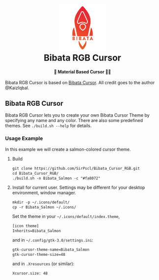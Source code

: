 
<h1 align="center">
  <img src="./image/Bibata.png" width="150">
  <br>
  Bibata RGB Cursor
</h1>

<h4 align="center">🚀 Material Based Cursor 🏳️‍🌈</h4>

<p align="center">

Bibata RGB Cursor is based on [Bibata
Cursor](https://github.com/KaizIqbal/Bibata_Cursor/blob/master/README.md). All
credit goes to the author @KaizIqbal.

## Bibata RGB Cursor

Bibata RGB Cursor lets you to create your own Bibata Cursor Theme by specifying
any name and any color. There are also some predefined themes. See `./build.sh
--help` for details.

### Usage Example

In this example we will create a salmon-colored cursor theme.

1. Build
   ```shell
   git clone https://github.com/SirPscl/Bibata_Cursor_RGB.git
   cd Bibata_Cursor_RGB/
   ./build.sh -n Bibata_Salmon -c "#fa8072"
   ```

2. Install for current user. Settings may be different for your desktop environment, window manager.
   ```shell
   mkdir -p ~/.icons/default/
   cp -r Bibata_Salmon ~/.icons/
   ```
   Set the theme in your `~/.icons/default/index.theme`,
   ```
   [icon theme]
   Inherits=Bibata_Salmon
   ```
   and in `~/.config/gtk-3.0/settings.ini`:
   ```
   gtk-cursor-theme-name=Bibata_Salmon
   gtk-cursor-theme-size=48
   ```
   and in `.Xresources` (or similar):
   ```
   Xcursor.size: 48
   ```
